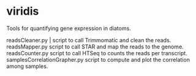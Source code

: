 # viridis
Tools for quantifying gene expression in diatoms.  
    
readsCleaner.py | script to call Trimmomatic and clean the reads.  
readsMapper.py script to call STAR and map the reads to the genome.  
readsCounter.py script to call HTSeq to counts the reads per transcript.  
samplesCorrelationGrapher.py script to compute and plot the correlation among samples.

